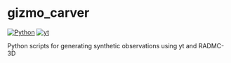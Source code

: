# gizmo_carver

[![Python](https://img.shields.io/badge/python-3.9-blue)](https://www.python.org/downloads/)
[![yt](https://img.shields.io/badge/yt-4.0.2-blue)](https://yt-project.org/)

Python scripts for generating synthetic observations using yt and RADMC-3D